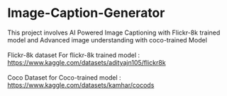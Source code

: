 # Image-Caption-Generator
This project involves AI Powered Image Captioning with Flickr-8k trained model and Advanced image understanding with coco-trained Model<br>                                                                                                         
Flickr-8k dataset For flickr-8k trained model : https://www.kaggle.com/datasets/adityajn105/flickr8k<br>                                                                                                                                             
Coco Dataset for Coco-trained model : https://www.kaggle.com/datasets/kamhar/cocods
